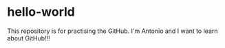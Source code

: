 # hello-world
This repository is for practising the GitHub.
I'm Antonio and I want to learn about GitHub!!!
